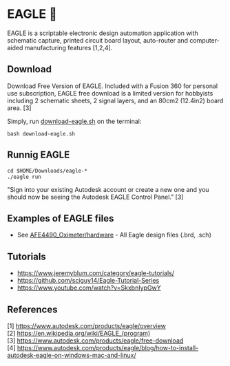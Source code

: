 # EAGLE :eagle:	
EAGLE is a scriptable electronic design automation application with schematic capture, printed circuit board layout, auto-router and computer-aided manufacturing features [1,2,4]. 

## Download
Download Free Version of EAGLE. 
Included with a Fusion 360 for personal use subscription, EAGLE free download is a limited version for hobbyists including 2 schematic sheets, 2 signal layers, and an 80cm2 (12.4in2) board area. [3]

Simply, run [download-eagle.sh](download-eagle.sh) on the terminal:
```
bash download-eagle.sh
```
## Runnig EAGLE
```
cd $HOME/Downloads/eagle-*
./eagle run
```
"Sign into your existing Autodesk account or create a new one and you should now be seeing the Autodesk EAGLE Control Panel." [3]

## Examples of EAGLE files
* See [AFE4490_Oximeter/hardware](https://github.com/Protocentral/AFE4490_Oximeter/tree/master/Hardware) - All Eagle design files (.brd, .sch)

## Tutorials
* https://www.jeremyblum.com/category/eagle-tutorials/
* https://github.com/sciguy14/Eagle-Tutorial-Series
* https://www.youtube.com/watch?v=SkxbnIypGwY

## References
[1] https://www.autodesk.com/products/eagle/overview    
[2] https://en.wikipedia.org/wiki/EAGLE_(program)     
[3] https://www.autodesk.com/products/eagle/free-download  
[4] https://www.autodesk.com/products/eagle/blog/how-to-install-autodesk-eagle-on-windows-mac-and-linux/  

